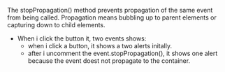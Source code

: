 The stopPropagation() method prevents propagation of the same event from being called. Propagation means bubbling up to parent elements or capturing down to child elements.

* When i click the button it, two events shows:
   * when i click a button, it shows a two alerts initally.
   * after i uncomment the event.stopPropagation(), it shows one alert because the event doest not propagate to the container.